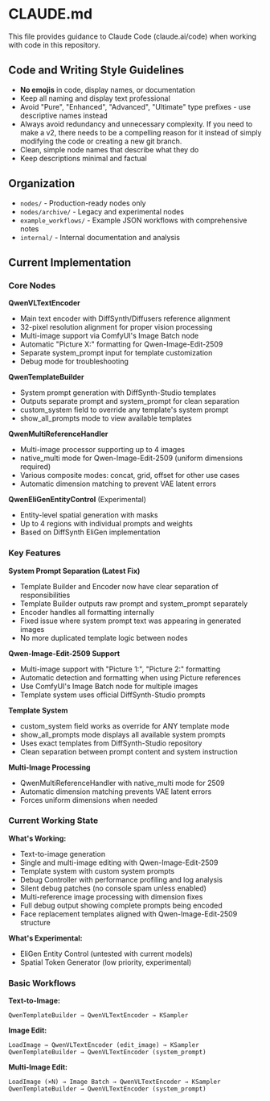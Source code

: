 # CLAUDE.md

This file provides guidance to Claude Code (claude.ai/code) when working with code in this repository.

## Code and Writing Style Guidelines

- **No emojis** in code, display names, or documentation
- Keep all naming and display text professional
- Avoid "Pure", "Enhanced", "Advanced", "Ultimate" type prefixes - use descriptive names instead
- Always avoid redundancy and unnecessary complexity. If you need to make a v2, there needs to be a compelling reason for it instead of simply modifying the code or creating a new git branch.
- Clean, simple node names that describe what they do
- Keep descriptions minimal and factual

## Organization

- `nodes/` - Production-ready nodes only
- `nodes/archive/` - Legacy and experimental nodes
- `example_workflows/` - Example JSON workflows with comprehensive notes
- `internal/` - Internal documentation and analysis

## Current Implementation

### Core Nodes

**QwenVLTextEncoder**
- Main text encoder with DiffSynth/Diffusers reference alignment
- 32-pixel resolution alignment for proper vision processing
- Multi-image support via ComfyUI's Image Batch node
- Automatic "Picture X:" formatting for Qwen-Image-Edit-2509
- Separate system_prompt input for template customization
- Debug mode for troubleshooting

**QwenTemplateBuilder**
- System prompt generation with DiffSynth-Studio templates
- Outputs separate prompt and system_prompt for clean separation
- custom_system field to override any template's system prompt
- show_all_prompts mode to view available templates

**QwenMultiReferenceHandler**
- Multi-image processor supporting up to 4 images
- native_multi mode for Qwen-Image-Edit-2509 (uniform dimensions required)
- Various composite modes: concat, grid, offset for other use cases
- Automatic dimension matching to prevent VAE latent errors

**QwenEliGenEntityControl** (Experimental)
- Entity-level spatial generation with masks
- Up to 4 regions with individual prompts and weights
- Based on DiffSynth EliGen implementation

### Key Features

**System Prompt Separation (Latest Fix)**
- Template Builder and Encoder now have clear separation of responsibilities
- Template Builder outputs raw prompt and system_prompt separately
- Encoder handles all formatting internally
- Fixed issue where system prompt text was appearing in generated images
- No more duplicated template logic between nodes

**Qwen-Image-Edit-2509 Support**
- Multi-image support with "Picture 1:", "Picture 2:" formatting
- Automatic detection and formatting when using Picture references
- Use ComfyUI's Image Batch node for multiple images
- Template system uses official DiffSynth-Studio prompts

**Template System**
- custom_system field works as override for ANY template mode
- show_all_prompts mode displays all available system prompts
- Uses exact templates from DiffSynth-Studio repository
- Clean separation between prompt content and system instruction

**Multi-Image Processing**
- QwenMultiReferenceHandler with native_multi mode for 2509
- Automatic dimension matching prevents VAE latent errors
- Forces uniform dimensions when needed

### Current Working State

**What's Working:**
- Text-to-image generation
- Single and multi-image editing with Qwen-Image-Edit-2509
- Template system with custom system prompts
- Debug Controller with performance profiling and log analysis
- Silent debug patches (no console spam unless enabled)
- Multi-reference image processing with dimension fixes
- Full debug output showing complete prompts being encoded
- Face replacement templates aligned with Qwen-Image-Edit-2509 structure

**What's Experimental:**
- EliGen Entity Control (untested with current models)
- Spatial Token Generator (low priority, experimental)

### Basic Workflows

**Text-to-Image:**
```
QwenTemplateBuilder → QwenVLTextEncoder → KSampler
```

**Image Edit:**
```
LoadImage → QwenVLTextEncoder (edit_image) → KSampler
QwenTemplateBuilder → QwenVLTextEncoder (system_prompt)
```

**Multi-Image Edit:**
```
LoadImage (×N) → Image Batch → QwenVLTextEncoder → KSampler
QwenTemplateBuilder → QwenVLTextEncoder (system_prompt)
```
